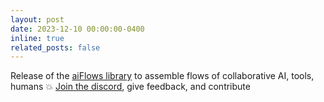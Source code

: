 ```yaml
---
layout: post
date: 2023-12-10 00:00:00-0400
inline: true
related_posts: false
---
```


Release of the [aiFlows library](https://github.com/epfl-dlab/aiflows) to assemble flows of collaborative AI, tools, humans :boom: [Join the discord](https://discord.gg/yFZkpD2HAh), give feedback, and contribute 
